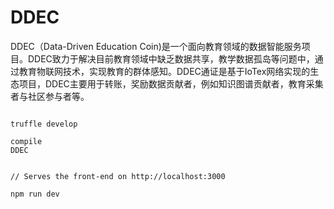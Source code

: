 <!--
 * @Author: your name
 * @Date: 2021-04-12 14:16:05
 * @LastEditTime: 2021-04-12 21:10:26
 * @LastEditors: your name
 * @Description: In User Settings Edit
 * @FilePath: /DDEC/README.md
-->
# DDEC
DDEC（Data-Driven Education Coin)是一个面向教育领域的数据智能服务项目。DDEC致力于解决目前教育领域中缺乏数据共享，教学数据孤岛等问题中，通过教育物联网技术，实现教育的群体感知。DDEC通证是基于IoTex网络实现的生态项目，DDEC主要用于转账，奖励数据贡献者，例如知识图谱贡献者，教育采集者与社区参与者等。


```

truffle develop

compile 
DDEC


// Serves the front-end on http://localhost:3000

npm run dev


```